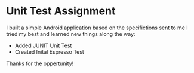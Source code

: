 # Unit Test Assignment

I built a simple Android application based on the specifictions sent to me I tried my best and learned new things along the way:

 * Added JUNIT Unit Test
 * Created Inital Espresso Test


Thanks for the oppertunity!
